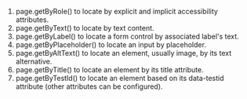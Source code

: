 
1. page.getByRole() to locate by explicit and implicit accessibility attributes.
2. page.getByText() to locate by text content.
3. page.getByLabel() to locate a form control by associated label's text.
4. page.getByPlaceholder() to locate an input by placeholder.
5. page.getByAltText() to locate an element, usually image, by its text alternative.
6. page.getByTitle() to locate an element by its title attribute.
7. page.getByTestId() to locate an element based on its data-testid attribute (other attributes can be configured).



